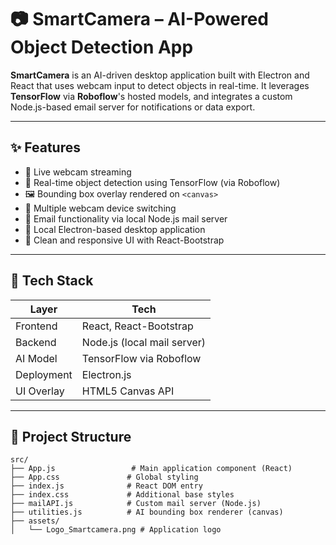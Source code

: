 # 📷 SmartCamera – AI-Powered Object Detection App

**SmartCamera** is an AI-driven desktop application built with Electron and React that uses webcam input to detect objects in real-time. It leverages **TensorFlow** via **Roboflow**'s hosted models, and integrates a custom Node.js-based email server for notifications or data export.

---

## ✨ Features

- 🎥 Live webcam streaming
- 🧠 Real-time object detection using TensorFlow (via Roboflow)
- 🖼️ Bounding box overlay rendered on `<canvas>`
- 🔁 Multiple webcam device switching
- 📨 Email functionality via local Node.js mail server
- 🧪 Local Electron-based desktop application
- 🎨 Clean and responsive UI with React-Bootstrap

---

## 🧠 Tech Stack

| Layer      | Tech                           |
|------------|--------------------------------|
| Frontend   | React, React-Bootstrap         |
| Backend    | Node.js (local mail server)    |
| AI Model   | TensorFlow via Roboflow        |
| Deployment | Electron.js                    |
| UI Overlay | HTML5 Canvas API               |

---

## 📁 Project Structure

```
src/
├── App.js                 # Main application component (React)
├── App.css               # Global styling
├── index.js              # React DOM entry
├── index.css             # Additional base styles
├── mailAPI.js            # Custom mail server (Node.js)
├── utilities.js          # AI bounding box renderer (canvas)
├── assets/
│   └── Logo_Smartcamera.png # Application logo
```
